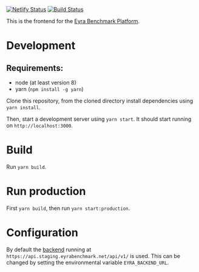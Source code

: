 [![Netlify Status](https://api.netlify.com/api/v1/badges/8439b3a2-a4d6-4df3-b64d-ce6b645f5c70/deploy-status)](https://app.netlify.com/sites/eyra/deploys)
[![Build Status](https://travis-ci.org/EYRA-Benchmark/eyra-frontend.svg?branch=master)](https://travis-ci.org/EYRA-Benchmark/eyra-frontend)

This is the frontend for the [Eyra Benchmark Platform](https://www.eyrabenchmark.net).

# Development
## Requirements:
- node (at least version 8)
- yarn (``npm install -g yarn``)

Clone this repository, from the cloned directory install dependencies using ``yarn install``.

Then, start a development server using ``yarn start``. It should start running on `http://localhost:3000`.

# Build
Run `yarn build`.

# Run production
First `yarn build`, then run `yarn start:production`.

# Configuration
By default the [backend](https://www.github.com/EYRA-Benchmark/comic) running at `https://api.staging.eyrabenchmark.net/api/v1/` is used. This can be changed by setting the environmental variable
`EYRA_BACKEND_URL`.
